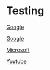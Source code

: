 # Testing

[Google](google.com)

[Google](google)

[Microsoft](microsoft.com)

[Youtube](youtube.com)



